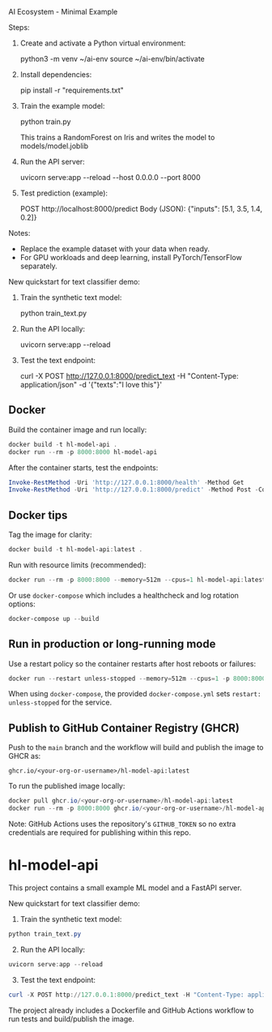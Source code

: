 AI Ecosystem - Minimal Example

Steps:

1. Create and activate a Python virtual environment:

   python3 -m venv ~/ai-env
   source ~/ai-env/bin/activate

2. Install dependencies:

   pip install -r "requirements.txt"

3. Train the example model:

   python train.py

   This trains a RandomForest on Iris and writes the model to models/model.joblib

4. Run the API server:

   uvicorn serve:app --reload --host 0.0.0.0 --port 8000

5. Test prediction (example):

   POST http://localhost:8000/predict
   Body (JSON): {"inputs": [5.1, 3.5, 1.4, 0.2]}

Notes:
- Replace the example dataset with your data when ready.
- For GPU workloads and deep learning, install PyTorch/TensorFlow separately.

New quickstart for text classifier demo:

1. Train the synthetic text model:

   python train_text.py

2. Run the API locally:

   uvicorn serve:app --reload

3. Test the text endpoint:

   curl -X POST http://127.0.0.1:8000/predict_text -H "Content-Type: application/json" -d '{"texts":"I love this"}'

Docker
------

Build the container image and run locally:

```powershell
docker build -t hl-model-api .
docker run --rm -p 8000:8000 hl-model-api
```

After the container starts, test the endpoints:

```powershell
Invoke-RestMethod -Uri 'http://127.0.0.1:8000/health' -Method Get
Invoke-RestMethod -Uri 'http://127.0.0.1:8000/predict' -Method Post -ContentType 'application/json' -Body '{"inputs":[5.1,3.5,1.4,0.2]}'
```

## Docker tips

Tag the image for clarity:

```powershell
docker build -t hl-model-api:latest .
```

Run with resource limits (recommended):

```powershell
docker run --rm -p 8000:8000 --memory=512m --cpus=1 hl-model-api:latest
```

Or use `docker-compose` which includes a healthcheck and log rotation options:

```powershell
docker-compose up --build
```

## Run in production or long-running mode

Use a restart policy so the container restarts after host reboots or failures:

```powershell
docker run --restart unless-stopped --memory=512m --cpus=1 -p 8000:8000 hl-model-api:latest
```

When using `docker-compose`, the provided `docker-compose.yml` sets `restart: unless-stopped` for the service.

Publish to GitHub Container Registry (GHCR)
----------------------------------------

Push to the `main` branch and the workflow will build and publish the image to GHCR as:

```
ghcr.io/<your-org-or-username>/hl-model-api:latest
```

To run the published image locally:

```powershell
docker pull ghcr.io/<your-org-or-username>/hl-model-api:latest
docker run --rm -p 8000:8000 ghcr.io/<your-org-or-username>/hl-model-api:latest
```

Note: GitHub Actions uses the repository's `GITHUB_TOKEN` so no extra credentials are required for publishing within this repo.
# hl-model-api

This project contains a small example ML model and a FastAPI server.

New quickstart for text classifier demo:

1. Train the synthetic text model:

```powershell
python train_text.py
```

2. Run the API locally:

```powershell
uvicorn serve:app --reload
```

3. Test the text endpoint:

```powershell
curl -X POST http://127.0.0.1:8000/predict_text -H "Content-Type: application/json" -d '{"texts":"I love this"}'
```

The project already includes a Dockerfile and GitHub Actions workflow to run tests and build/publish the image.